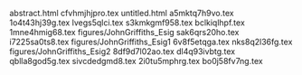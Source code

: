 abstract.html
cfvhmjhjpro.tex
untitled.html
a5mktq7h9vo.tex
1o4t43hj39g.tex
lvegs5qlci.tex
s3kmkgmf958.tex
bclkiqlhpf.tex
1mne4hmig68.tex
figures/JohnGriffiths_Esig
sak6qrs20ho.tex
i7225sa0ts8.tex
figures/JohnGriffiths_Esig1
6v8f5etqga.tex
nks8q2l36fg.tex
figures/JohnGriffiths_Esig2
8df9d7l02ao.tex
dl4q93ivbtg.tex
qblla8god5g.tex
sivcdedgmd8.tex
2i0tu5mphrg.tex
bo0j58fv7ng.tex